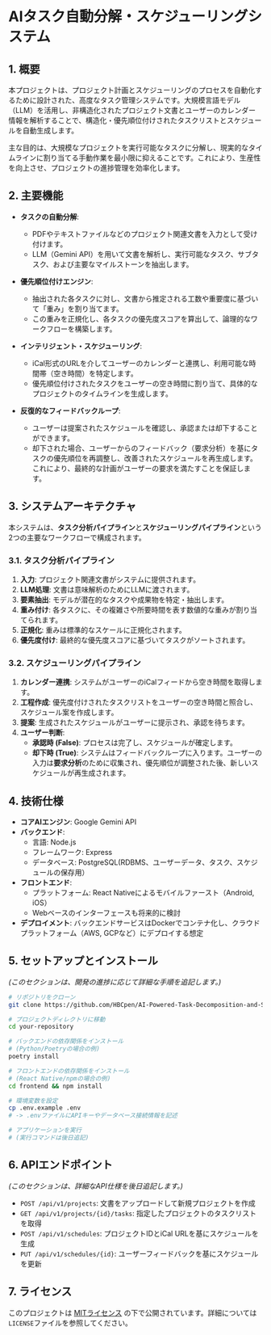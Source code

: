 # AIタスク自動分解・スケジューリングシステム

## 1. 概要

本プロジェクトは、プロジェクト計画とスケジューリングのプロセスを自動化するために設計された、高度なタスク管理システムです。大規模言語モデル（LLM）を活用し、非構造化されたプロジェクト文書とユーザーのカレンダー情報を解析することで、構造化・優先順位付けされたタスクリストとスケジュールを自動生成します。

主な目的は、大規模なプロジェクトを実行可能なタスクに分解し、現実的なタイムラインに割り当てる手動作業を最小限に抑えることです。これにより、生産性を向上させ、プロジェクトの進捗管理を効率化します。

## 2. 主要機能

*   **タスクの自動分解**:
    *   PDFやテキストファイルなどのプロジェクト関連文書を入力として受け付けます。
    *   LLM（Gemini API）を用いて文書を解析し、実行可能なタスク、サブタスク、および主要なマイルストーンを抽出します。

*   **優先順位付けエンジン**:
    *   抽出された各タスクに対し、文書から推定される工数や重要度に基づいて「重み」を割り当てます。
    *   この重みを正規化し、各タスクの優先度スコアを算出して、論理的なワークフローを構築します。

*   **インテリジェント・スケジューリング**:
    *   iCal形式のURLを介してユーザーのカレンダーと連携し、利用可能な時間帯（空き時間）を特定します。
    *   優先順位付けされたタスクをユーザーの空き時間に割り当て、具体的なプロジェクトのタイムラインを生成します。

*   **反復的なフィードバックループ**:
    *   ユーザーは提案されたスケジュールを確認し、承認または却下することができます。
    *   却下された場合、ユーザーからのフィードバック（要求分析）を基にタスクの優先順位を再調整し、改善されたスケジュールを再生成します。これにより、最終的な計画がユーザーの要求を満たすことを保証します。

## 3. システムアーキテクチャ

本システムは、**タスク分析パイプライン**と**スケジューリングパイプライン**という2つの主要なワークフローで構成されます。

### 3.1. タスク分析パイプライン
1.  **入力**: プロジェクト関連文書がシステムに提供されます。
2.  **LLM処理**: 文書は意味解析のためにLLMに渡されます。
3.  **要素抽出**: モデルが潜在的なタスクや成果物を特定・抽出します。
4.  **重み付け**: 各タスクに、その複雑さや所要時間を表す数値的な重みが割り当てられます。
5.  **正規化**: 重みは標準的なスケールに正規化されます。
6.  **優先度付け**: 最終的な優先度スコアに基づいてタスクがソートされます。

### 3.2. スケジューリングパイプライン
1.  **カレンダー連携**: システムがユーザーのiCalフィードから空き時間を取得します。
2.  **工程作成**: 優先度付けされたタスクリストをユーザーの空き時間と照合し、スケジュール案を作成します。
3.  **提案**: 生成されたスケジュールがユーザーに提示され、承認を待ちます。
4.  **ユーザー判断**:
    *   **承認時 (False)**: プロセスは完了し、スケジュールが確定します。
    *   **却下時 (True)**: システムはフィードバックループに入ります。ユーザーの入力は**要求分析**のために収集され、優先順位が調整された後、新しいスケジュールが再生成されます。

## 4. 技術仕様

*   **コアAIエンジン**: Google Gemini API
*   **バックエンド**:
    *   言語: Node.js
    *   フレームワーク: Express
    *   データベース: PostgreSQL(RDBMS、ユーザーデータ、タスク、スケジュールの保存用）
*   **フロントエンド**:
    *   プラットフォーム: React Nativeによるモバイルファースト（Android, iOS）
    *   Webベースのインターフェースも将来的に検討
*   **デプロイメント**: バックエンドサービスはDockerでコンテナ化し、クラウドプラットフォーム（AWS, GCPなど）にデプロイする想定

## 5. セットアップとインストール

*(このセクションは、開発の進捗に応じて詳細な手順を追記します。)*

```bash
# リポジトリをクローン
git clone https://github.com/HBCpen/AI-Powered-Task-Decomposition-and-Scheduling-System

# プロジェクトディレクトリに移動
cd your-repository

# バックエンドの依存関係をインストール
# (Python/Poetryの場合の例)
poetry install

# フロントエンドの依存関係をインストール
# (React Native/npmの場合の例)
cd frontend && npm install

# 環境変数を設定
cp .env.example .env
# -> .envファイルにAPIキーやデータベース接続情報を記述

# アプリケーションを実行
# (実行コマンドは後日追記)
```

## 6. APIエンドポイント

*(このセクションは、詳細なAPI仕様を後日追記します。)*

*   `POST /api/v1/projects`: 文書をアップロードして新規プロジェクトを作成
*   `GET /api/v1/projects/{id}/tasks`: 指定したプロジェクトのタスクリストを取得
*   `POST /api/v1/schedules`: プロジェクトIDとiCal URLを基にスケジュールを生成
*   `PUT /api/v1/schedules/{id}`: ユーザーフィードバックを基にスケジュールを更新

## 7. ライセンス

このプロジェクトは [MITライセンス](LICENSE) の下で公開されています。詳細については`LICENSE`ファイルを参照してください。
